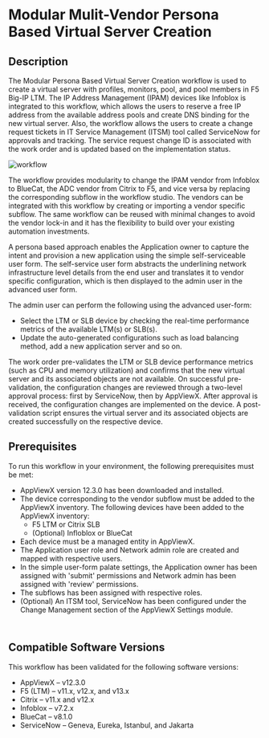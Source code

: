 <h1>Modular Mulit-Vendor Persona Based Virtual Server Creation</h1>
<h2>Description</h2>
<p>The Modular Persona Based Virtual Server Creation workflow is used to create a virtual server with profiles, monitors, pool, and pool members in F5 Big-IP LTM. The IP Address Management (IPAM) devices like Infoblox is integrated to this workflow, which allows the users to reserve a free IP address from the available address pools and create DNS binding for the new virtual server. Also, the workflow allows the users to create a change request tickets in IT Service Management (ITSM) tool called ServiceNow for approvals and tracking. The service request change ID is associated with the work order and is updated based on the implementation status.<span class="Apple-converted-space">&nbsp;</span></p>
<p><img src="Load-Balancers/Modular Persona based F5 BIG-IP Virtual Server Create/img/Modular Persona based VIP create flow diagram.png" alt="workflow" /></p>
<p>The workflow provides modularity to change the IPAM vendor from Infoblox to BlueCat, the ADC vendor from Citrix to F5, and vice versa by replacing the corresponding subflow in the workflow studio. The vendors can be integrated with this workflow by creating or importing a vendor specific subflow. The same workflow can be reused with minimal changes to avoid the vendor lock-in and it has the flexibility to build over your existing automation investments.<span class="Apple-converted-space">&nbsp;</span></p>
<p>A persona based approach enables the Application owner to capture the intent and provision a new application using the simple self-serviceable user form. The self-service user form abstracts the underlining network infrastructure level details from the end user and translates it to vendor specific configuration, which is then displayed to the admin user in the advanced user form.<span class="Apple-converted-space">&nbsp;</span></p>
<p>The admin user can perform the following using the advanced user-form:<span class="Apple-converted-space">&nbsp;</span></p>
<ul>
<li>Select the LTM or SLB device by checking the real-time performance metrics of the available LTM(s) or SLB(s).<span class="Apple-converted-space">&nbsp;</span></li>
<li>Update the auto-generated configurations such as load balancing method, add a new application server and so on.<span class="Apple-converted-space">&nbsp;</span></li>
</ul>
<p>The work order pre-validates the LTM or SLB device performance metrics (such as CPU and memory utilization) and confirms that the new virtual server and its associated objects are not available. On successful pre-validation, the configuration changes are reviewed through a two-level approval process: first by ServiceNow, then by AppViewX. After approval is received, the configuration changes are implemented on the device. A post-validation script ensures the virtual server and its associated objects are created successfully on the respective device.<span class="Apple-converted-space">&nbsp;</span></p>
<h2><strong>Prerequisites</strong></h2>
<div>
<p>To run this workflow in your environment, the following prerequisites must be met:<span class="Apple-converted-space">&nbsp;</span></p>
<ul>
<li>AppViewX version 12.3.0 has been downloaded and installed.<span class="Apple-converted-space">&nbsp;</span></li>
<li>The device corresponding to the vendor subflow must be added to the AppViewX inventory. The following devices have been added to the AppViewX inventory:<span class="Apple-converted-space">&nbsp;</span>
<ul>
<li>F5 LTM or Citrix SLB<span class="Apple-converted-space">&nbsp;</span></li>
<li>(Optional) Infloblox or BlueCat<span class="Apple-converted-space">&nbsp;</span></li>
</ul>
</li>
<li>Each device must be a managed entity in AppViewX.<span class="Apple-converted-space">&nbsp;</span></li>
<li>The Application user role and Network admin role are created and mapped with respective users.<span class="Apple-converted-space">&nbsp;</span></li>
<li>In the simple user-form palate settings, the Application owner has been assigned with 'submit' permissions and Network admin has been assigned with 'review' permissions.<span class="Apple-converted-space">&nbsp;</span></li>
<li>The subflows has been assigned with respective roles.<span class="Apple-converted-space">&nbsp;</span></li>
<li>(Optional) An ITSM tool, ServiceNow has been configured under the Change Management section of the AppViewX Settings module.<span class="Apple-converted-space">&nbsp;</span></li>
</ul>
</div>
<h2><br /><strong>Compatible Software Versions</strong></h2>
<div>
<div>
<p>This workflow has been validated for the following software versions:<span class="Apple-converted-space">&nbsp;</span></p>
<ul>
<li>AppViewX &ndash; v12.3.0<span class="Apple-converted-space">&nbsp;</span></li>
<li>F5 (LTM) &ndash; v11.x, v12.x, and v13.x<span class="Apple-converted-space">&nbsp;</span></li>
<li>Citrix &ndash; v11.x and v12.x<span class="Apple-converted-space">&nbsp;</span></li>
<li>Infoblox &ndash; v7.2.x<span class="Apple-converted-space">&nbsp;</span></li>
<li>BlueCat &ndash; v8.1.0<span class="Apple-converted-space">&nbsp;</span></li>
<li>ServiceNow &ndash; Geneva, Eureka, Istanbul, and Jakarta<span class="Apple-converted-space">&nbsp;</span></li>
</ul>
</div>
</div>
